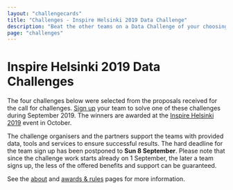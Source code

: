 ```yaml
---
layout: "challengecards"
title: "Challenges - Inspire Helsinki 2019 Data Challenge"
description: "Beat the other teams on a Data Challenge of your choosing in September 2019"
page: "challenges"
---
```

# Inspire Helsinki 2019 Data Challenges

The four challenges below were selected from the proposals received for the call for challenges. [Sign up](./signup.html) your team to solve one of these challenges during September 2019. The winners are awarded at the [Inspire Helsinki 2019](https://www.inspire-helsinki-2019.fi/) event in October.

The challenge organisers and the partners support the teams with provided data, tools and services to ensure successful
results. The hard deadline for the team sign up has been postponed to **Sun 8 September**. Please note that since the challenge
work starts already on 1 September, the later a team signs up, the less of the offered benefits and support can be guaranteed.

See the [about](/about.html) and [awards & rules](/rules.html) pages for more information.

<!--
## Webinars

Each challenge will hold a webinar to present their challenge. Register to learn more!
<ul>
{% assign sorted_challenges = site.data.challenges | sort: "webinar.time" %}
{% for challenge in sorted_challenges  %}
{% if challenge.webinar %}
<li>{{challenge.title }} - {% if challenge.webinar.recording %}<a href="{{challenge.webinar.recording}}">{% elsif challenge.webinar.registration %}<a href="{{challenge.webinar.registration}}">{% endif %}
{% if challenge.webinar.nonexacttime %}
{{challenge.webinar.time | date:"%a %b %d"}}, exact time TBD
{% else %}
{{challenge.webinar.time | date:"%a %b %d at %H:%M %Z"}}
{% endif %}
{% if challenge.webinar.recording or challenge.webinar.registration %}</a>{% endif %}
</li>
{% endif %}
{% endfor %}
</ul>
-->
